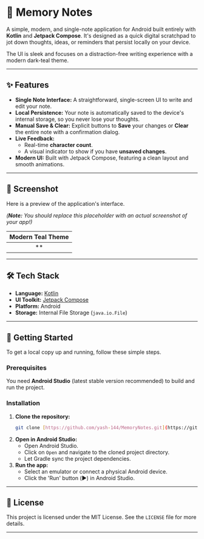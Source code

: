 # 📝 Memory Notes

A simple, modern, and single-note application for Android built entirely with **Kotlin** and **Jetpack Compose**. It's designed as a quick digital scratchpad to jot down thoughts, ideas, or reminders that persist locally on your device.

The UI is sleek and focuses on a distraction-free writing experience with a modern dark-teal theme.

---

## ✨ Features

* **Single Note Interface:** A straightforward, single-screen UI to write and edit your note.
* **Local Persistence:** Your note is automatically saved to the device's internal storage, so you never lose your thoughts.
* **Manual Save & Clear:** Explicit buttons to **Save** your changes or **Clear** the entire note with a confirmation dialog.
* **Live Feedback:**
    * Real-time **character count**.
    * A visual indicator to show if you have **unsaved changes**.
* **Modern UI:** Built with Jetpack Compose, featuring a clean layout and smooth animations.

---

## 📸 Screenshot

Here is a preview of the application's interface.

*(**Note:** You should replace this placeholder with an actual screenshot of your app!)*

| Modern Teal Theme |
| :---: |
| ** |

---

## 🛠️ Tech Stack

* **Language:** [Kotlin](https://kotlinlang.org/)
* **UI Toolkit:** [Jetpack Compose](https://developer.android.com/jetpack/compose)
* **Platform:** Android
* **Storage:** Internal File Storage (`java.io.File`)

---

## 🚀 Getting Started

To get a local copy up and running, follow these simple steps.

### Prerequisites

You need **Android Studio** (latest stable version recommended) to build and run the project.

### Installation

1.  **Clone the repository:**
    ```sh
    git clone [https://github.com/yash-144/MemoryNotes.git](https://github.com/yash-144/MemoryNotes.git)
    ```
2.  **Open in Android Studio:**
    * Open Android Studio.
    * Click on `Open` and navigate to the cloned project directory.
    * Let Gradle sync the project dependencies.
3.  **Run the app:**
    * Select an emulator or connect a physical Android device.
    * Click the 'Run' button (▶️) in Android Studio.

---

## 📄 License

This project is licensed under the MIT License. See the `LICENSE` file for more details.

---

